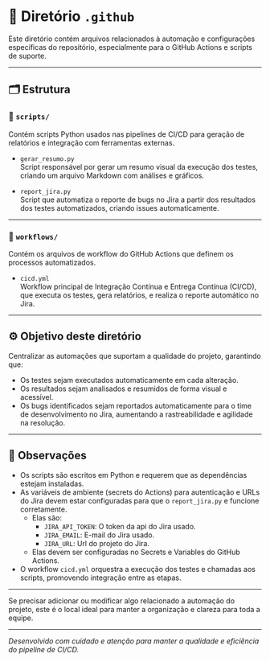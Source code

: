 # 📁 Diretório `.github`

Este diretório contém arquivos relacionados à automação e configurações específicas do repositório, especialmente para o GitHub Actions e scripts de suporte.

---

## 🗂 Estrutura

### 📂 `scripts/`

Contém scripts Python usados nas pipelines de CI/CD para geração de relatórios e integração com ferramentas externas.

- `gerar_resumo.py`  
  Script responsável por gerar um resumo visual da execução dos testes, criando um arquivo Markdown com análises e gráficos.
  
- `report_jira.py`  
  Script que automatiza o reporte de bugs no Jira a partir dos resultados dos testes automatizados, criando issues automaticamente.

---

### 📂 `workflows/`

Contém os arquivos de workflow do GitHub Actions que definem os processos automatizados.

- `cicd.yml`  
  Workflow principal de Integração Contínua e Entrega Contínua (CI/CD), que executa os testes, gera relatórios, e realiza o reporte automático no Jira.

---

## ⚙️ Objetivo deste diretório

Centralizar as automações que suportam a qualidade do projeto, garantindo que:

- Os testes sejam executados automaticamente em cada alteração.
- Os resultados sejam analisados e resumidos de forma visual e acessível.
- Os bugs identificados sejam reportados automaticamente para o time de desenvolvimento no Jira, aumentando a rastreabilidade e agilidade na resolução.

---

## 📌 Observações

- Os scripts são escritos em Python e requerem que as dependências estejam instaladas.
- As variáveis de ambiente (secrets do Actions) para autenticação e URLs do Jira devem estar configuradas para que o `report_jira.py` e funcione corretamente.
  - Elas são:
    - `JIRA_API_TOKEN`: O token da api do Jira usado.
    - `JIRA_EMAIL`: E-mail do Jira usado.
    - `JIRA_URL`: Url do projeto do Jira.
  - Elas devem ser configuradas no Secrets e Variables do GitHub Actions.
- O workflow `cicd.yml` orquestra a execução dos testes e chamadas aos scripts, promovendo integração entre as etapas.

---

Se precisar adicionar ou modificar algo relacionado a automação do projeto, este é o local ideal para manter a organização e clareza para toda a equipe.

---

*Desenvolvido com cuidado e atenção para manter a qualidade e eficiência do pipeline de CI/CD.*